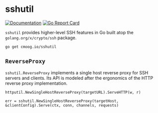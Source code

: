 # sshutil

[![Documentation](https://godoc.org/cmoog.io/sshutil?status.svg)](https://pkg.go.dev/cmoog.io/sshutil)
[![Go Report Card](https://goreportcard.com/badge/cmoog.io/sshutil)](https://goreportcard.com/report/cmoog.io/sshutil)

`sshutil` provides higher-level SSH features in Go built
atop the `golang.org/x/crypto/ssh` package.

```text
go get cmoog.io/sshutil
```

## `ReverseProxy`

`sshutil.ReverseProxy` implements a single host reverse proxy
for SSH servers and clients. Its API is modeled after the ergonomics
of the HTTP reverse proxy implementation.

```golang
httputil.NewSingleHostReverseProxy(targetURL).ServeHTTP(w, r)

err = sshutil.NewSingleHostReverseProxy(targetHost, &clientConfig).Serve(ctx, conn, channels, requests)
```
